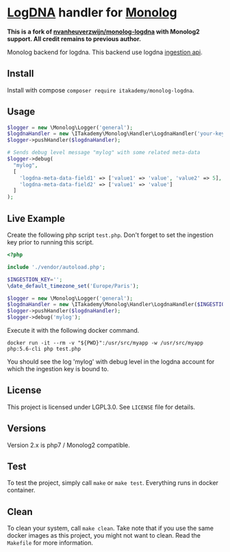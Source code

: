 # [LogDNA](https://logdna.com/) handler for [Monolog](https://github.com/Seldaek/monolog)

**This is a fork of [nvanheuverzwijn/monolog-logdna](https://github.com/nvanheuverzwijn/monolog-logdna) with Monolog2 support. All credit remains to previous author.**

Monolog backend for logdna. This backend use logdna [ingestion api](https://docs.logdna.com/v1.0/reference#api).

## Install

Install with compose `composer require itakademy/monolog-logdna`.

## Usage

```php
$logger = new \Monolog\Logger('general');
$logdnaHandler = new \ITakademy\Monolog\Handler\LogdnaHandler('your-key', 'myappname', \Monolog\Logger::DEBUG);
$logger->pushHandler($logdnaHandler); 

# Sends debug level message "mylog" with some related meta-data
$logger->debug(
  "mylog",
  [
    'logdna-meta-data-field1' => ['value1' => 'value', 'value2' => 5],
    'logdna-meta-data-field2' => ['value1' => 'value']
  ]
);
```

## Live Example

Create the following php script `test.php`. Don't forget to set the ingestion key prior to running this script.

```php
<?php

include './vendor/autoload.php';

$INGESTION_KEY='';
\date_default_timezone_set('Europe/Paris');

$logger = new \Monolog\Logger('general');
$logdnaHandler = new \ITakademy\Monolog\Handler\LogdnaHandler($INGESTION_KEY, 'appname', \Monolog\Logger::DEBUG);
$logger->pushHandler($logdnaHandler);
$logger->debug('mylog');
```

Execute it with the following docker command.

```shell
docker run -it --rm -v "${PWD}":/usr/src/myapp -w /usr/src/myapp php:5.6-cli php test.php
```

You should see the log 'mylog' with debug level in the logdna account for which the ingestion key is bound to.

## License

This project is licensed under LGPL3.0. See `LICENSE` file for details.

## Versions

Version 2.x is php7 / Monolog2 compatible.

## Test

To test the project, simply call `make` or `make test`. Everything runs in docker container.

## Clean

To clean your system, call `make clean`. Take note that if you use the same docker images as this project, you might not want to clean. Read the `Makefile` for more information.
